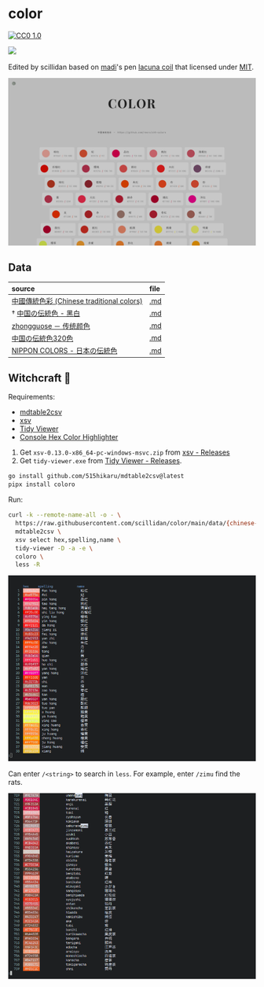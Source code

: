 # color

[![CC0 1.0][cc-zero-image]][cc-zero]

[cc-zero]: http://creativecommons.org/licenses/zero/1.0/
[cc-zero-image]: https://i.creativecommons.org/l/zero/1.0/88x31.png
[cc-zero-shield]: https://img.shields.io/badge/License-CC%20ZERO%201.0-lightgrey.svg

[![](https://img.shields.io/badge/GitHub%20Pages-121013?style=for-the-badge&logo=github&logoColor=white)](https://scillidan.github.io/color)

Edited by scillidan based on [madi](https://codepen.io/aphrodtes)'s pen [lacuna coil](https://codepen.io/aphrodtes/pen/zYNLLGV) that licensed under [MIT](https://github.com/scillidan/color/blob/main/LICENSE).

![](asset/color.png)

## Data

| source | file |
| :- | :- |
| [中國傳統色彩 (Chinese traditional colors)](https://github.com/reorx/cht-colors) | [.md](data/chinese-traditional-colors.md) |
| † [中国の伝統色 - 黑白](https://color-pallet.spark-a.com/china-tradition-color-monokuro) | [.md](data/china-tradition-color-monokuro.md) |
| [zhongguose － 传统颜色](http://zhongguose.com) | [.md](data/zhongguose.md) |
| [中国の伝統色320色](https://htmlcss.jp/color/china.html) | [.md](data/china-tradition-color-320.md) |
| [NIPPON COLORS - 日本の伝統色](https://nipponcolors.com) | [.md](data/nipponcolors.md) |

## Witchcraft 🧙

Requirements:

- [mdtable2csv](https://github.com/515hikaru/mdtable2csv)
- [xsv](https://github.com/BurntSushi/xsv)
- [Tidy Viewer](https://github.com/alexhallam/tv)
- [Console Hex Color Highlighter](https://github.com/Insolita/coloro)

1. Get `xsv-0.13.0-x86_64-pc-windows-msvc.zip` from [xsv - Releases](https://github.com/BurntSushi/xsv/releases)
2. Get `tidy-viewer.exe` from [Tidy Viewer - Releases](https://github.com/alexhallam/tv/releases).

```sh
go install github.com/515hikaru/mdtable2csv@latest
pipx install coloro
```

Run:

```sh
curl -k --remote-name-all -o - \
  https://raw.githubusercontent.com/scillidan/color/main/data/{chinese-traditional-colors.md,china-tradition-color-monokuro.md,zhongguose.md,china-tradition-color-320.md,nipponcolors.md} \
  mdtable2csv \
  xsv select hex,spelling,name \
  tidy-viewer -D -a -e \
  coloro \
  less -R
```

![](asset/combo_color.png)

Can enter `/<string>` to search in `less`. For example, enter `/zimu` find the rats.

![](asset/combo_color_zumi.png)
